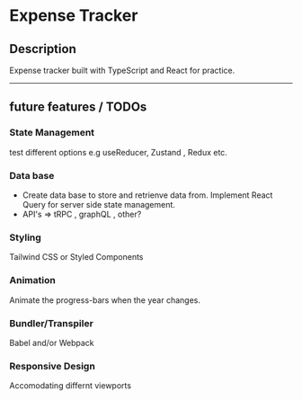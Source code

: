 # Expense Tracker

## Description

Expense tracker built with TypeScript and React for practice.

---

## future features / TODOs

### State Management

test different options e.g useReducer, Zustand , Redux etc.

### Data base

- Create data base to store and retrienve data from. Implement React Query for server side state management.
- API's => tRPC , graphQL , other?

### Styling

Tailwind CSS or Styled Components

### Animation

Animate the progress-bars when the year changes.

### Bundler/Transpiler

Babel and/or Webpack

### Responsive Design

Accomodating differnt viewports
